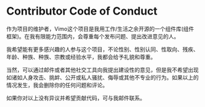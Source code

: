 # Contributor Code of Conduct

作为项目的维护者，Vimo这个项目是我用工作/生活之余开源的一个组件库(组件框架)。在我有限能力范围内，会尊重每个发布问题、提出改进意见的人。

我希望能有更多感兴趣的人参与这个项目，不论性别、性别认同、性取向、残疾、年龄、种族、种族、宗教或经验水平，我都会给予礼貌和尊重。

当然，可以通过邮件或者其他社交工具向我提出建设性的意见，但是我不希望出现如诸如人身攻击、挑衅、公开或私人骚扰、侮辱或其他不专业的行为。如果以上的情况发生，我会删除你的任何问题和评论。

如果你对以上没有异议并希望贡献代码，可与我邮件联系。
